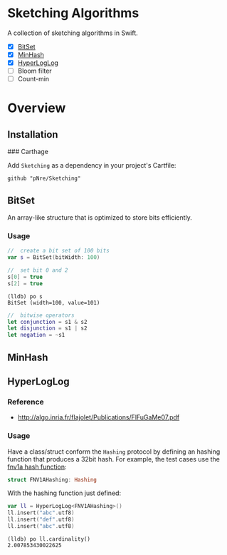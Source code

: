 # Sketching Algorithms
A collection of sketching algorithms in Swift.

* [x] [BitSet](#bitset)
* [x] [MinHash](#minhash)
* [x] [HyperLogLog](#hyperloglog)
* [ ] Bloom filter
* [ ] Count-min

# Overview

## Installation

### Carthage

Add `Sketching` as a dependency in your project's Cartfile:
```
github "pNre/Sketching"
```

## BitSet

An array-like structure that is optimized to store bits efficiently.

### Usage

```swift
//  create a bit set of 100 bits
var s = BitSet(bitWidth: 100)

//  set bit 0 and 2
s[0] = true
s[2] = true
```

```
(lldb) po s
BitSet (width=100, value=101)
```

```swift
//  bitwise operators
let conjunction = s1 & s2
let disjunction = s1 | s2
let negation = ~s1
```

## MinHash

## HyperLogLog

### Reference
- http://algo.inria.fr/flajolet/Publications/FlFuGaMe07.pdf

### Usage
Have a class/struct conform the `Hashing` protocol by defining an hashing function that produces a 32bit hash.
For example, the test cases use the [fnv1a hash function](https://en.wikipedia.org/wiki/Fowler–Noll–Vo_hash_function):

```swift
struct FNV1AHashing: Hashing
```

With the hashing function just defined:

```swift
var ll = HyperLogLog<FNV1AHashing>()
ll.insert("abc".utf8)
ll.insert("def".utf8)
ll.insert("abc".utf8)
```

```
(lldb) po ll.cardinality()
2.007853430022625
```
